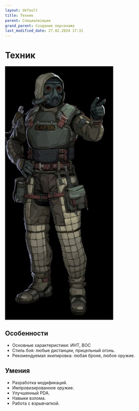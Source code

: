 ```yaml
---
layout: default
title: Техник
parent: Специализации
grand_parent: Создание персонажа
last_modified_date: 27.02.2024 17:31
---
```


# Техник

![tehnik.jpg](..%2F..%2Fassets%2Fimages%2Ftehnik.jpg)


## Особенности

- Основные характеристики: ИНТ, ВОС
- Стиль боя: любые дистанции, прицельный огонь.
- Рекомендуемая экипировка: любая броня, любое оружие.


## Умения

- Разработка модификаций.
- Импровизированное оружие.
- Улучшенный PDA.
- Навыки взлома.
- Работа с взрывчаткой.
